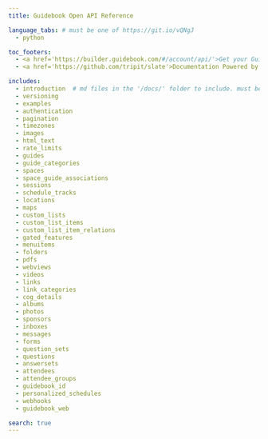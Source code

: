 ```yaml
---
title: Guidebook Open API Reference

language_tabs: # must be one of https://git.io/vQNgJ
  - python

toc_footers:
  - <a href='https://builder.guidebook.com/#/account/api/'>Get your Guidebook API Key</a>
  - <a href='https://github.com/tripit/slate'>Documentation Powered by Slate</a>

includes:
  - introduction  # md files in the '/docs/' folder to include. must be all lowercase no spaces
  - versioning
  - examples
  - authentication
  - pagination
  - timezones
  - images
  - html_text
  - rate_limits
  - guides
  - guide_categories
  - spaces
  - space_guide_associations
  - sessions
  - schedule_tracks
  - locations
  - maps
  - custom_lists
  - custom_list_items
  - custom_list_item_relations
  - gated_features
  - menuitems
  - folders
  - pdfs
  - webviews
  - videos
  - links
  - link_categories
  - cog_details
  - albums
  - photos
  - sponsors
  - inboxes
  - messages
  - forms
  - question_sets
  - questions
  - answersets
  - attendees
  - attendee_groups
  - guidebook_id
  - personalized_schedules
  - webhooks
  - guidebook_web

search: true
---
```

